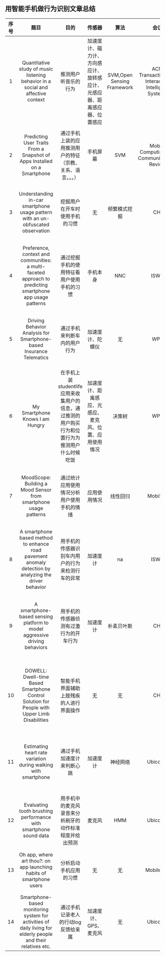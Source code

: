 ## 用智能手机做行为识别文章总结

| 序号 | 题目 | 目的 | 传感器 | 算法 | 会议 | 年份 | 引用 |
|:----:|:-------------------------------------------------------------------------------------------------------------:|:-------------------------------------------------------------------------------------------------:|:------------------------------------------------------------------------:|:--------------------------:|:---------------------------------------------------:|:----:|:-----------------------------------------------------------------------------------------------------------------------------------------------------------------------------------------------------------------------------------------------------------:|
| 1 | Quantitative study of music listening behavior in a social and affective context | 推测用户听音乐的行为 | 加速度计、磁力计、方向感应计、旋转感应计、光感应器、距离感应器、位置感应 | SVM,Open Sensing Framework | ACM Transactions on Interactive Intelligent Systems | 2015 | Yang Y H, Liu J Y. Quantitative study of music listening behavior in a social and affective context[J]. Multimedia, IEEE Transactions on, 2013, 15(6): 1304-1315. |
| 2 | Predicting User Traits From a Snapshot of Apps Installed on a Smartphone | 通过手机上装的应用推测用户的特征（宗教、关系、语言。。。） | 手机屏幕 | SVM | Mobile Computing and Communications Review | 2014 | Seneviratne S, Seneviratne A, Mohapatra P, et al. Predicting user traits from a snapshot of apps installed on a smartphone[J]. ACM SIGMOBILE Mobile Computing and Communications Review, 2014, 18(2): 1-8. |
| 3 | Understanding in-car smartphone usage pattern with an un-obfuscated observation | 挖掘用户在开车时使用手机的习惯 | 无 | 频繁模式挖掘 | CHI | 2014 | Oh C, Lee J. Understanding in-car smartphone usage pattern with an un-obfuscated observation[C]//CHI'14 Extended Abstracts on Human Factors in Computing Systems. ACM, 2014: 1795-1800. |
| 4 | Preference, context and communities: a multi-faceted approach to predicting smartphone app usage patterns | 通过挖掘手机的使用特征看用户使用手机的习惯 | 手机本身 | NNC | ISWC | 2013 | Xu Y, Lin M, Lu H, et al. Preference, context and communities: a multi-faceted approach to predicting smartphone app usage patterns[C]//Proceedings of the 2013 International Symposium on Wearable Computers. ACM, 2013: 69-76. |
| 5 | Driving Behavior Analysis for Smartphone-based Insurance Telematics | 通过手机来判断车内的用户行为 | 加速度计、陀螺仪 | 无 | WPA | 2015 | Wahlstr?m J, Skog I, H?ndel P. Driving Behavior Analysis for Smartphone-based Insurance Telematics[C]//Proceedings of the 2nd workshop on Workshop on Physical Analytics. ACM, 2015: 19-24. |
| 6 | My Smartphone Knows I am Hungry | 在手机上装studentlife应用来收集用户的信息，通过推测的用户购买行为和位置行为为推测用户什么时候吃饭 | 加速度计、距离感应、光感应、麦克风、位置、应用使用情况 | 决策树 | WPA | 2014 | Chen F, Wang R, Zhou X, et al. My smartphone knows i am hungry[C]//Proceedings of the 2014 workshop on physical analytics. ACM, 2014: 9-14. |
| 7 | MoodScope: Building a Mood Sensor from smartphone usage patterns | 通过统计应用使用情况分析用户使用手机的情绪 | 应用使用情况 | 线性回归 | MobiSys | 2013 | LiKamWa R, Liu Y, Lane N D, et al. Moodscope: Building a mood sensor from smartphone usage patterns[C]//Proceeding of the 11th annual international conference on Mobile systems, applications, and services. ACM, 2013: 389-402. |
| 8 | A smartphone based method to enhance road pavement anomaly detection by analyzing the driver behavior | 用手机的传感器识别车内用户的行为来检测行车的异常 | 加速度计 | na | ISWC | 2015 | SERAJ F, ZHANG K, TURKES O, MERATNIA N, HAVINGA P J M，. A smartphone based method to enhance road pavement anomaly detection by analyzing the driver behavior[C]//ACM Press, 2015: 1169�1177. |
| 9 | A smartphone-based sensing platform to model aggressive driving behaviors | 用手机的传感器侦测有过激行为的开车行为 | 加速度计 | 朴素贝叶斯 | CHI | 2014 | Jin-Hyuk Hong, Ben Margines, and Anind K. Dey. 2014. A smartphone-based sensing platform to model aggressive driving behaviors. In Proceedings of the SIGCHI Conference on Human Factors in Computing Systems (CHI '14). ACM, New York, NY, USA, 4047-4056 |
| 10 | DOWELL: Dwell-time Based Smartphone Control Solution for People with Upper Limb Disabilities | 智能手机界面辅助上肢残疾的人进行界面操作 | 无 | 无 | CHI | 2015 | Ahn H, Yoon J, Chung G, et al. DOWELL: Dwell-time Based Smartphone Control Solution for People with Upper Limb Disabilities[C]//Proceedings of the 33rd Annual ACM Conference Extended Abstracts on Human Factors in Computing Systems. ACM, 2015: 887-892. |
| 11 | Estimating heart rate variation during walking with smartphone | 通过手机加速度计来判断心跳 | 加速度计 | 神经网络 | Ubicomp | 2013 | Sumida M, Mizumoto T, Yasumoto K. Estimating heart rate variation during walking with smartphone[C]//Proceedings of the 2013 ACM international joint conference on Pervasive and ubiquitous computing. ACM, 2013: 245-254. |
| 12 | Evaluating tooth brushing performance with smartphone sound data | 用手机中的麦克风录音来分析刷牙的动作标准程度并给出预测 | 麦克风 | HMM | Ubicomp | 2015 | KORPELA J, MIYAJI R, MAEKAWA T, NOZAKI K, TAMAGAWA H，. Evaluating tooth brushing performance with smartphone sound data[C]//ACM Press, 2015: 109�120. |
| 13 | Oh app, where art thou?: on app launching habits of smartphone users | 分析启动手机应用的习惯 | 无 | 无 | MobileCHI | 2013 | HANG A, DE LUCA A, HARTMANN J, HUSSMANN H，. Oh app, where art thou?: on app launching habits of smartphone users[C]//ACM Press, 2013: 392. |
| 14 | Smartphone-based monitoring system for activities of daily living for elderly people and their relatives etc. | 通过手机记录老人的行动log反馈给亲属 | 加速度计、GPS、麦克风 | 无 | Ubicomp | 2013 | OUCHI K, DOI M，. Smartphone-based monitoring system for activities of daily living for elderly people and their relatives etc.[C]//ACM Press, 2013: 103�106. |